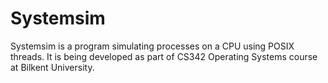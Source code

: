 # Systemsim
Systemsim is a program simulating processes on a CPU using POSIX threads. It is being developed as part of CS342 Operating Systems course at Bilkent University.
